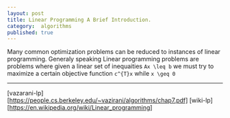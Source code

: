 ```yaml
---
layout: post
title: Linear Programming A Brief Introduction.
category:  algorithms
published: true
---
```


Many common optimization problems can be reduced to instances of
linear programming. Generaly speaking Linear programming problems are
problems where given a linear set of inequaities `Ax \leq b` we must
try to maximize a certain objective function `c^{T}x` while `x \geq 0`

---
[vazarani-lp][https://people.cs.berkeley.edu/~vazirani/algorithms/chap7.pdf]
[wiki-lp][https://en.wikipedia.org/wiki/Linear_programming]